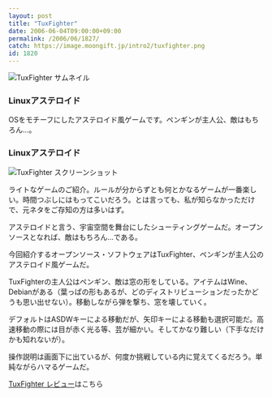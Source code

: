 ```yaml
---
layout: post
title: "TuxFighter"
date: 2006-06-04T09:00:00+09:00
permalink: /2006/06/1827/
catch: https://image.moongift.jp/intro2/tuxfighter.png
id: 1820
---
```

 ![TuxFighter サムネイル](https://image.moongift.jp/intro2/tuxfighter.t.png "TuxFighter サムネイル")
  

### Linuxアステロイド
  
OSをモチーフにしたアステロイド風ゲームです。ペンギンが主人公、敵はもちろん…。  
<!--more-->  

### Linuxアステロイド
  

![TuxFighter スクリーンショット](https://image.moongift.jp/intro2/tuxfighter.png "TuxFighter スクリーンショット")

  

ライトなゲームのご紹介。ルールが分からずとも何とかなるゲームが一番楽しい。時間つぶしにはもってこいだろう。とは言っても、私が知らなかっただけで、元ネタをご存知の方は多いはず。

  

アステロイドと言う、宇宙空間を舞台にしたシューティングゲームだ。オープンソースとなれば、敵はもちろん…である。

  

今回紹介するオープンソース・ソフトウェアはTuxFighter、ペンギンが主人公のアステロイド風ゲームだ。

  

TuxFighterの主人公はペンギン、敵は窓の形をしている。アイテムはWine、Debianがある（葉っぱの形もあるが、どのディストリビューションだったかどうも思い出せない）。移動しながら弾を撃ち、窓を壊していく。

  

デフォルトはASDWキーによる移動だが、矢印キーによる移動も選択可能だ。高速移動の際には目が赤く光る等、芸が細かい。そしてかなり難しい（下手なだけかも知れないが）。

  

操作説明は画面下に出ているが、何度か挑戦している内に覚えてくるだろう。単純ながらハマるゲームだ。

  

[TuxFighter レビュー](http://oss.moongift.jp/review/i-1831.html)はこちら

